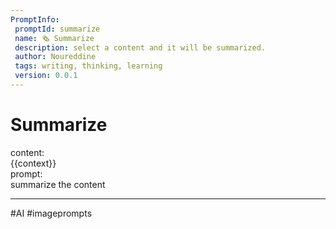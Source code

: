 ```yaml
---
PromptInfo:
 promptId: summarize
 name: 🗞️ Summarize 
 description: select a content and it will be summarized.
 author: Noureddine
 tags: writing, thinking, learning
 version: 0.0.1
---
```


# Summarize

content:  
{{context}}  
prompt:  
summarize the content

---

#AI #imageprompts

